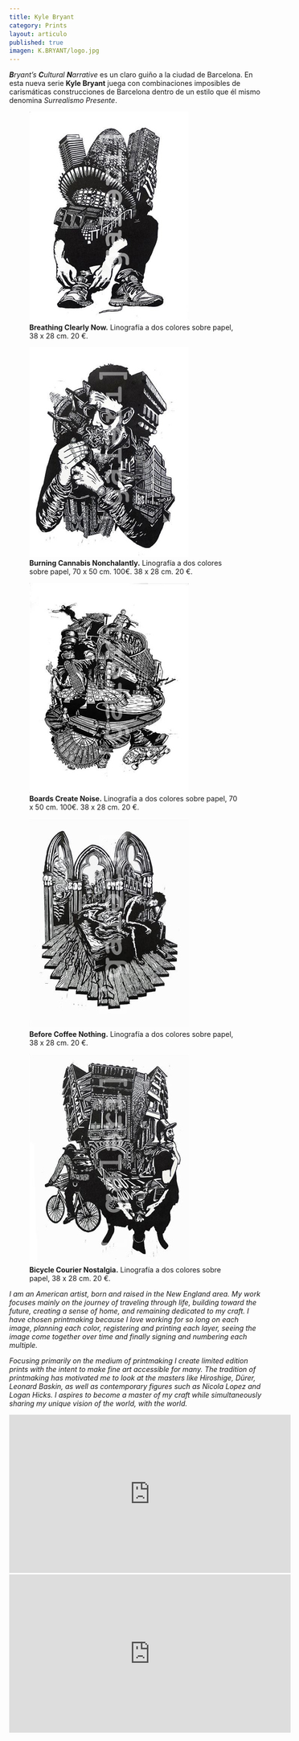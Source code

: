 ```yaml
---
title: Kyle Bryant
category: Prints
layout: articulo
published: true
imagen: K.BRYANT/logo.jpg
---
```

_**B**ryant’s **C**ultural **N**arrative_ es un claro guiño a la ciudad de Barcelona. En esta nueva serie **Kyle Bryant** juega con combinaciones imposibles de carismáticas construcciones de Barcelona dentro de un estilo que él mismo denomina  _Surrealismo Presente_.

<div class="figure-group">
<figure>
	<a href="/images/K.BRYANT/BREATHING.jpg"><img src="/images/K.BRYANT/BREATHING.jpg"></a>
	<figcaption><b>Breathing Clearly Now.</b>
	  Linografía  a dos colores sobre papel, 38 x 28 cm. 20 €.
	</figcaption>
</figure>

<figure>
	<a href="/images/K.BRYANT/BURNING.jpg"><img src="/images/K.BRYANT/BURNING.jpg"></a>
	<figcaption><b>Burning Cannabis Nonchalantly.</b>
	  Linografía  a dos colores sobre papel, 70 x 50 cm. 100€. 38 x 28 cm. 20 €.
	</figcaption>
</figure>

<figure>
	<a href="/images/K.BRYANT/BOARDS.jpg"><img src="/images/K.BRYANT/BOARDS.jpg"></a>
	<figcaption><b>Boards Create Noise.</b>
	  Linografía  a dos colores sobre papel, 70 x 50 cm. 100€. 38 x 28 cm. 20 €.
	</figcaption>
</figure>
</div>

<div class="figure-group">
<figure>
	<a href="/images/K.BRYANT/BEFORE.jpg"><img src="/images/K.BRYANT/BEFORE.jpg"></a>
	<figcaption><b>Before Coffee Nothing.</b>
	  Linografía  a dos colores sobre papel, 38 x 28 cm. 20 €.
	</figcaption>
</figure>

<figure>
	<a href="/images/K.BRYANT/BICYCLE .jpg"><img src="/images/K.BRYANT/BICYCLE.jpg"></a>
	<figcaption><b>Bicycle Courier Nostalgia.</b>
	  Linografía  a dos colores sobre papel, 38 x 28 cm. 20 €.
	</figcaption>
</figure>
</div>

_I am an American artist, born and raised in the New England area. My work focuses mainly on the journey of traveling through life, building toward the future, creating a sense of home, and remaining dedicated to my craft. I have chosen printmaking because I love working for so long on each image, planning each color, registering and printing each layer, seeing the image come together over time and finally signing and numbering each multiple._

_Focusing primarily on the medium of printmaking I create limited edition prints with the intent to make fine art accessible for many. The tradition of printmaking has motivated me to look at the masters like Hiroshige, Dürer, Leonard Baskin, as well as contemporary figures such as Nicola Lopez and Logan Hicks. I aspires to become a master of my craft while simultaneously sharing my unique vision of the world, with the world._

<iframe width="560" height="315" src="http://www.youtube.com/watch?v=8vSiMI72Adg" frameborder="0"> </iframe>



<iframe width="560" height="315" src="http://player.vimeo.com/video/31196636?title=0&byline=0&portrait=0" frameborder="0"> </iframe>
